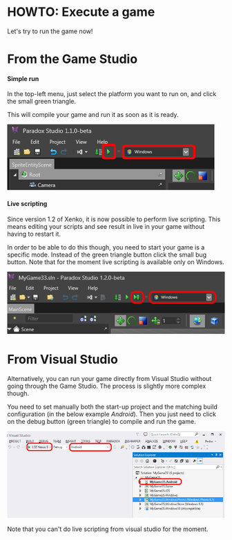 # HOWTO: Execute a game

Let's try to run the game now!

# From the Game Studio

#### Simple run

In the top-left menu, just select the platform you want to run on, and click the small green triangle. 

This will compile your game and run it as soon as it is ready.

![images/launch-game.png](images/launch-game.png) 

#### Live scripting 

Since version 1.2 of Xenko, it is now possible to perform live scripting. This means editing your scripts and see result in live in your game without having to restart it.

In order to be able to do this though, you need to start your game is a specific mode. Instead of the green triangle button click the small bug button. Note that for the moment live scripting is available only on Windows.

![images/howto-execute-a-game-2.png](images/howto-execute-a-game-2.png) 

# From Visual Studio

Alternatively, you can run your game directly from Visual Studio without going through the Game Studio. The process is slightly more complex though.

You need to set manually both the start-up project and the matching build configuration (in the below example *Android*). Then you just need to click on the debug button (green triangle) to compile and run the game.

![images/howto-execute-a-game-3.png](images/howto-execute-a-game-3.png) 

Note that you can't do live scripting from visual studio for the moment.

 

